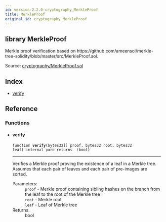 ```yaml
---
id: version-2.2.0-cryptography_MerkleProof
title: MerkleProof
original_id: cryptography_MerkleProof
---
```


<div class="contract-doc"><div class="contract"><h2 class="contract-header"><span class="contract-kind">library</span> MerkleProof</h2><p class="description">Merkle proof verification based on https://github.com/ameensol/merkle-tree-solidity/blob/master/src/MerkleProof.sol.</p><div class="source">Source: <a href="https://github.com/OpenZeppelin/zeppelin-solidity/blob/v2.2.0/contracts/cryptography/MerkleProof.sol" target="_blank">cryptography/MerkleProof.sol</a></div></div><div class="index"><h2>Index</h2><ul><li><a href="cryptography_MerkleProof.html#verify">verify</a></li></ul></div><div class="reference"><h2>Reference</h2><div class="functions"><h3>Functions</h3><ul><li><div class="item function"><span id="verify" class="anchor-marker"></span><h4 class="name">verify</h4><div class="body"><code class="signature">function <strong>verify</strong><span>(bytes32[] proof, bytes32 root, bytes32 leaf) </span><span>internal </span><span>pure </span><span>returns  (bool) </span></code><hr/><div class="description"><p>Verifies a Merkle proof proving the existence of a leaf in a Merkle tree. Assumes that each pair of leaves and each pair of pre-images are sorted.</p></div><dl><dt><span class="label-parameters">Parameters:</span></dt><dd><div><code>proof</code> - Merkle proof containing sibling hashes on the branch from the leaf to the root of the Merkle tree</div><div><code>root</code> - Merkle root</div><div><code>leaf</code> - Leaf of Merkle tree</div></dd><dt><span class="label-return">Returns:</span></dt><dd>bool</dd></dl></div></div></li></ul></div></div></div>
